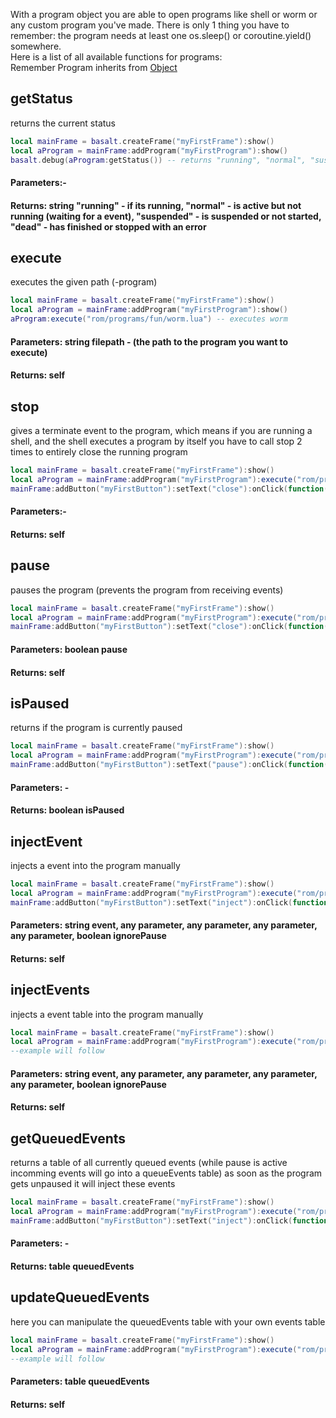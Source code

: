 With a program object you are able to open programs like shell or worm or any custom program you've made. There is only 1 thing you have to remember: the program needs at least one os.sleep() or coroutine.yield() somewhere.
<br>
Here is a list of all available functions for programs: <br>
Remember Program inherits from [Object](objects/Object.md)

## getStatus
returns the current status
```lua
local mainFrame = basalt.createFrame("myFirstFrame"):show()
local aProgram = mainFrame:addProgram("myFirstProgram"):show()
basalt.debug(aProgram:getStatus()) -- returns "running", "normal", "suspended" or "dead" 
```
#### Parameters:-<br>
#### Returns: string "running" - if its running, "normal" - is active but not running (waiting for a event), "suspended" - is suspended or not started, "dead" - has finished or stopped with an error<br>

## execute
executes the given path (-program)
```lua
local mainFrame = basalt.createFrame("myFirstFrame"):show()
local aProgram = mainFrame:addProgram("myFirstProgram"):show()
aProgram:execute("rom/programs/fun/worm.lua") -- executes worm
```
#### Parameters: string filepath - (the path to the program you want to execute)<br>
#### Returns: self<br>

## stop
gives a terminate event to the program, which means if you are running a shell, and the shell executes a program by itself you have to call stop 2 times to entirely close the running program
```lua
local mainFrame = basalt.createFrame("myFirstFrame"):show()
local aProgram = mainFrame:addProgram("myFirstProgram"):execute("rom/programs/shell.lua"):show()
mainFrame:addButton("myFirstButton"):setText("close"):onClick(function() aProgram:stop() end):show()

```
#### Parameters:-<br>
#### Returns: self<br>

## pause
pauses the program (prevents the program from receiving events)
```lua
local mainFrame = basalt.createFrame("myFirstFrame"):show()
local aProgram = mainFrame:addProgram("myFirstProgram"):execute("rom/programs/shell.lua"):show()
mainFrame:addButton("myFirstButton"):setText("close"):onClick(function() aProgram:pause(true) end):show()

```
#### Parameters: boolean pause<br>
#### Returns: self<br>

## isPaused
returns if the program is currently paused
```lua
local mainFrame = basalt.createFrame("myFirstFrame"):show()
local aProgram = mainFrame:addProgram("myFirstProgram"):execute("rom/programs/shell.lua"):show()
mainFrame:addButton("myFirstButton"):setText("pause"):onClick(function() basalt.debug(aProgram:isPaused()) end):show()

```
#### Parameters: -<br>
#### Returns: boolean isPaused<br>

## injectEvent
injects a event into the program manually
```lua
local mainFrame = basalt.createFrame("myFirstFrame"):show()
local aProgram = mainFrame:addProgram("myFirstProgram"):execute("rom/programs/shell.lua"):show()
mainFrame:addButton("myFirstButton"):setText("inject"):onClick(function() aProgram:injectEvent("char", "w") end):show()

```
#### Parameters: string event, any parameter, any parameter, any parameter, any parameter, boolean ignorePause<br>
#### Returns: self<br>

## injectEvents
injects a event table into the program manually
```lua
local mainFrame = basalt.createFrame("myFirstFrame"):show()
local aProgram = mainFrame:addProgram("myFirstProgram"):execute("rom/programs/shell.lua"):show()
--example will follow

```
#### Parameters: string event, any parameter, any parameter, any parameter, any parameter, boolean ignorePause<br>
#### Returns: self<br>

## getQueuedEvents
returns a table of all currently queued events (while pause is active incomming events will go into a queueEvents table) as soon as the program gets unpaused
it will inject these events
```lua
local mainFrame = basalt.createFrame("myFirstFrame"):show()
local aProgram = mainFrame:addProgram("myFirstProgram"):execute("rom/programs/shell.lua"):show()
mainFrame:addButton("myFirstButton"):setText("inject"):onClick(function() basalt.debug(aProgram:getQueuedEvents()) end):show()

```
#### Parameters: -<br>
#### Returns: table queuedEvents<br>

## updateQueuedEvents
here you can manipulate the queuedEvents table with your own events table
```lua
local mainFrame = basalt.createFrame("myFirstFrame"):show()
local aProgram = mainFrame:addProgram("myFirstProgram"):execute("rom/programs/shell.lua"):show()
--example will follow

```
#### Parameters: table queuedEvents<br>
#### Returns: self<br>

